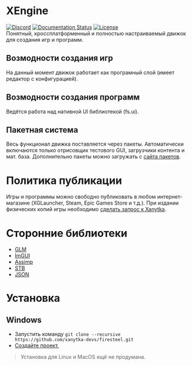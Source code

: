 # XEngine
[![Discord](https://img.shields.io/discord/635140721908908049?style=flat&logo=discord&logoColor=fff)](https://discord.gg/jw6YSwTFrU) [![Documentation Status](https://readthedocs.org/projects/xengine-docs/badge/?version=latest)](https://xengine-docs.readthedocs.io/ru/latest/?badge=latest) [![License](http://img.shields.io/:license-mit-blue.svg)](http://doge.mit-license.org)  
 Понятный, кроссплатформенный и полностью настраиваемый движок для создания игр и программ.

## Возмодности создания игр
 На данный момент движок работает как програмный слой (имеет редактор с конфигурацией).
## Возмодности создания программ
 Ведётся работа над нативной UI библиотекой (fs.ui).
## Пакетная система
 Весь функционал движка поставляется через пакеты. Автоматически включаются только отрисовщик тестового GUI, загрузчики контента и мат. база. Дополнительно пакеты можно загружать с [сайта пакетов](https://xanytka.ru/p/).

# Политика публикации
 Игры и программы можно свободно публиковать в любом интернет-магазине (XGLauncher, Steam, Epic Games Store и т.д.).
 При издании физических копий игры необходимо [сделать запрос к Xanytka](https://support.xanytka.ru/publisher/phys_copies).

# Сторонние библиотеки
* [GLM](https://github.com/g-truc/glm)
* [ImGUI](https://github.com/ocornut/imgui)
* [Assimp](https://github.com/assimp/assimp)
* [STB](https://github.com/nothings/stb)
* [JSON](https://github.com/nlohmann/json)

# Установка
## Windows
* Запустить команду `git clone --recursive https://github.com/xanytka-devs/firesteel.git` 
* [Cоздайте проект.](https://github.com/xanytka-devs/firesteel/wiki#создание-первого-проекта)
> Установка для Linux и MacOS ещё не продумана.
